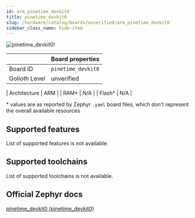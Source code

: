 ```yaml
---
id: arm_pinetime_devkit0
title: pinetime_devkit0
slug: /hardware/catalog/boards/unverified/arm_pinetime_devkit0
sidebar_class_name: hide-item
---
```


[//]: # (This is an auto-generated file, do not edit! Changes to it will be lost upon re-generation)

![pinetime_devkit0!](/img/boards/arm/pinetime_devkit0.jpg "pinetime_devkit0")

|                | Board properties     |
| -------------  | -------------------- |
| Board ID       | `pinetime_devkit0` |
| Golioth Level  | unverified       |

| Architecture   | ARM |
| RAM*           | N/A |
| Flash*         | N/A |

\* values are as reported by Zephyr `.yaml` board files, which don't represent the overall available resources



## Supported features

List of supported features is not available.

## Supported toolchains

List of supported toolchains is not available.

## Official Zephyr docs

[pinetime_devkit0 (pinetime_devkit0)](https://docs.zephyrproject.org/latest/boards/arm/pinetime_devkit0/doc/index.html)
